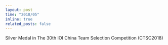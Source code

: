 ```yaml
---
layout: post
time: "2018/05"
inline: true
related_posts: false
---
```


Silver Medal in The 30th IOI China Team Selection Competition (CTSC2018)
